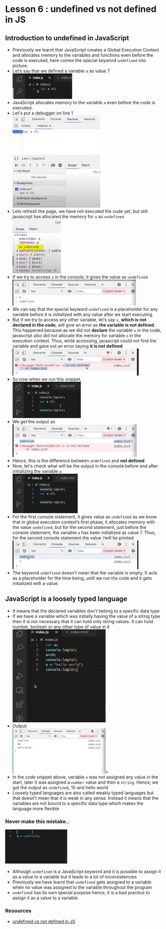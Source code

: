 # Lesson 6 : undefined vs not defined in JS
## Introduction to undefined in JavaScript 
- Previously we learnt that JavaScript creates a Global Execution Context and allocates memory to the variables and functions even before the code is executed, here comes the special keyword `undefined` into picture.
- Let’s say that we defined a variable `a` as value 7
<br><img src="images/img1.PNG">
- JavaScript allocates memory to the variable `a` even before the code is executed.
- Let's put a debugger on line 1
<br><img src="images/img2.PNG">
- Lets refresh the page, we have not executed the code yet, but still javascript has allocated the memory for `a` as `undefined`
<br><img src="images/img3.PNG">
- If we try to access `a` in the console, it gives the value as `undefined`
<br><img src="images/img4.PNG">
- We can say that the special keyword `undefined` is a placeholder for any variable before it is initialized with any value after we start executing.
- But if we try to access any other variable, let’s say `x`, **which is not declared in the code**, will give an error as **the variable is not defined**. This happened because as we did not **declare** the variable `x` in the code, javascript also did not allocate the memory for variable `x` in the execution context. Thus, while accessing, javascript could not find the variable and gave out an error saying **it is not defined**
<br><img src="images/img5.PNG">
- So now when we run this snippet,
<br><img src="images/img6.PNG">
- We get the output as
<br><img src="images/img7.PNG">
- Hence, this is the difference between `undefined` and **not defined**
- Now, let's check what will be the output in the console before and after initializing the variable `a` 
<br><img src="images/img8.PNG">
- For the first console statement, it gives value as `undefined` as we know that in global execution context’s first phase, it allocates memory with the value `undefined`, but for the second statement, just before the console statement, the variable `a` has been initialized as value 7. Thus, for the second console statement the value `7`will be printed.
<br><img src="images/img9.PNG">
- The keyword `undefined` doesn't mean that the variable is empty. It acts as a placeholder for the time being, until we run the code and it gets initialized with a value.



## JavaScript is a loosely typed language
- It means that the declared variables don't belong to a specific data type
- If we have a variable which was initially having the value of a string type then it is not necessary that it can hold only string values. It can hold number, boolean or any other type of value in it
<br><img src="images/code1.png" width=300px height=300px>
- Output
<br><img src="images/output.png" width=300px>>
- In the code snippet above, variable `a` was not assigned any value in the start, later it was assigned a `number` value and then a `string`. Hence, we got the output as `undefined`, 10 and hello world
- Loosely typed languages are also called weakly typed languages but that doesn’t mean that it is weak in any sense. Instead it means that the variables are not bound to a specific data type which makes the language more flexible

 
### Never make this mistake..
<img src="images/code2.png" width=200px><br> 
- Although `undefined` is a JavaScript keyword and it is possible to assign it as a value to a variable but it leads to a lot of inconsistencies
- Previously we have learnt that `undefined` gets assigned to a variable when no value was assigned to the variable throughout the program
- `undefined` has its own special purpose hence, it is a bad practice to assign it as a value to a variable


### Resources
- [undefined vs not defined in JS](https://www.youtube.com/watch?v=B7iF6G3EyIk&list=PLlasXeu85E9cQ32gLCvAvr9vNaUccPVNP&index=7)
